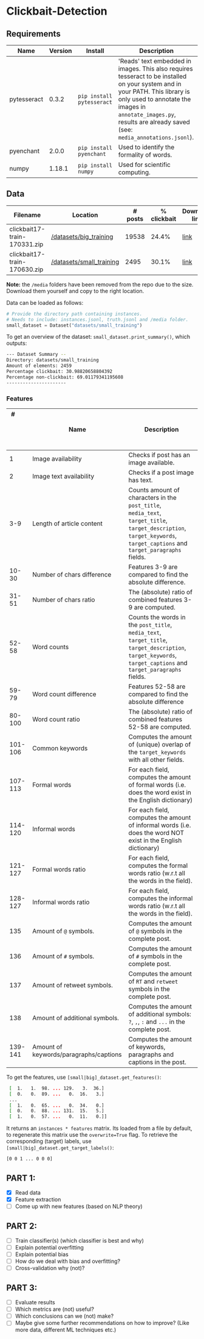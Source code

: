 # Clickbait-Detection

## Requirements
| Name        | Version | Install                   | Description                      |
|-------------|---------|---------------------------|----------------------------------|
| pytesseract | 0.3.2   | `pip install pytesseract` | 'Reads' text embedded in images. This also requires tesseract to be installed on your system and in your PATH. This library is only used to annotate the images in `annotate_images.py`, results are already saved (see: `media_annotations.jsonl`).|
| pyenchant | 2.0.0  | `pip install pyenchant`| Used to identify the formality of words. |
| numpy | 1.18.1 | `pip install numpy` | Used for scientific computing.|
## Data

| Filename | Location | # posts |  % clickbait | Download link |
|----------|----------|---------------|----|----|
|  clickbait17-train-170331.zip        |  [/datasets/big_training](/datasets/big_training)        |      19538         | 24.4% | [link](http://www.uni-weimar.de/medien/webis/corpora/corpus-webis-clickbait-17/clickbait17-train-170331.zip)|
|   clickbait17-train-170630.zip       |   [/datasets/small_training](/datasets/small_training)       |       2495        | 30.1% | [link](http://www.uni-weimar.de/medien/webis/corpora/corpus-webis-clickbait-17/clickbait17-train-170630.zip)|


**Note:** the `/media` folders have been removed from the repo due to the size. Download them yourself and copy to the right location.

Data can be loaded as follows:
```python
# Provide the directory path containing instances.
# Needs to include: instances.jsonl, truth.jsonl and /media folder.
small_dataset = Dataset("datasets/small_training")
```
To get an overview of the dataset: `small_dataset.print_summary()`, which outputs:
```bash
--- Dataset Summary --
Directory: datasets/small_training
Amount of elements: 2459
Percentage clickbait: 30.98820658804392
Percentage non-clickbait: 69.01179341195608
----------------------
```

### Features
| # &nbsp; &nbsp; &nbsp; &nbsp; &nbsp; &nbsp; &nbsp; &nbsp; &nbsp; &nbsp; &nbsp; &nbsp; &nbsp; &nbsp; &nbsp; &nbsp; &nbsp; &nbsp; &nbsp; &nbsp;    | Name          | Description                            |
|-------|---------------|---------------------------------|
| 1 | Image availability | Checks if post has an image available. |
| 2 | Image text availability | Checks if a post image has text.   |
| 3-9 | Length of article content | Counts amount of characters in the `post_title`, `media_text`, `target_title`, `target_description`, `target_keywords`, `target_captions` and `target_paragraphs` fields.| 
| 10-30 | Number of chars difference | Features 3-9 are compared to find the absolute difference. |
| 31-51 | Number of chars ratio | The (absolute) ratio of combined features 3-9 are computed. |
| 52-58 | Word counts | Counts the words in the `post_title`, `media_text`, `target_title`, `target_description`, `target_keywords`, `target_captions` and `target_paragraphs` fields. |
| 59-79 | Word count difference | Features 52-58 are compared to find the absolute difference 
| 80-100 | Word count ratio | The (absolute) ratio of combined features 52-58 are computed. |
| 101-106 | Common keywords | Computes the amount of (unique) overlap of the `target_keywords` with all other fields. |
| 107-113 | Formal words | For each field, computes the amount of formal words (i.e. does the word exist in the English dictionary) |
| 114-120| Informal words | For each field, computes the amount of informal words (i.e. does the word NOT exist in the English dictionary) |
| 121-127| Formal words ratio | For each field, computes the formal words ratio (w.r.t all the words in the field). |
| 128-127| Informal words ratio | For each field, computes the informal words ratio (w.r.t all the words in the field). |
| 135 | Amount of `@` symbols. | Computes the amount of `@` symbols in the complete post. |
| 136 | Amount of `#` symbols. | Computes the amount of `#` symbols in the complete post. | 
| 137 | Amount of retweet symbols. | Computes the amount of `RT` and `retweet` symbols in the complete post. | 
| 138 | Amount of additional symbols. | Computes the amount of additional symbols: `?`, `,`, `:` and `...` in the complete post. |
| 139-141 | Amount of keywords/paragraphs/captions | Computes the amount of keywords, paragraphs and captions in the post. |

To get the features, use `[small|big]_dataset.get_features()`:
```bash
 [  1.   1.  98. ... 129.   3.  36.]
 [  0.   0.  89. ...   0.  16.   3.]
 ...
 [  1.   0.  65. ...   0.  34.   0.]
 [  0.   0.  88. ... 131.  15.   5.]
 [  1.   0.  57. ...   0.  11.   0.]]
```
It returns an `instances * features` matrix. Its loaded from a file by default, to regenerate this matrix use the `overwrite=True` flag.
To retrieve the corresponding (target) labels, use `[small|big]_dataset.get_target_labels()`:
```bash
[0 0 1 ... 0 0 0]
```

## PART 1:
- [x] Read data
- [x] Feature extraction
- [ ] Come up with new features (based on NLP theory)

## PART 2:
- [ ] Train classifier(s) (which classifier is best and why)
- [ ] Explain potential overfitting
- [ ] Explain potential bias
- [ ] How do we deal with bias and overfitting?
- [ ] Cross-validation why (not)?
## PART 3:
- [ ] Evaluate results
- [ ] Which metrics are (not) useful?
- [ ] Which conclusions can we (not) make?
- [ ] Maybe give some further recommendations on how to improve? (Like more data, different ML techniques etc.)
